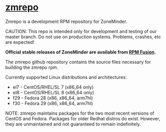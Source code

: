 # [zmrepo](http://zmrepo.zoneminder.com)
Zmrepo is a development RPM repository for ZoneMinder. 

CAUTION: This repo is intended only for development and testing of our master branch. Do not use on production systems. Problems, crashes, etc are expected!

**Official stable releases of ZoneMinder are available from [RPM Fusion](https://rpmfusion.org/).**

The zmrepo github repository contains the source files necessary for building the zmrepo rpm.

Currently supported Linux distributions and architectures:
- el7 - CentOS/RHEL/SL 7 (x86_64 only)
- el8 - CentOS/RHEL/SL 8 (x86_64 only)
- f29 - Fedora 28 (x86, x86_64, arm7hl)
- f30 - Fedora 29 (x86, x86_64, arm7hl)

NOTE: zmrepo maintains packages for the two most recent versions of CentOS and Fedora. Packages for older Redhat distros do exist. However, they are unmaintained and not guaranteed to remain indefinitely.
